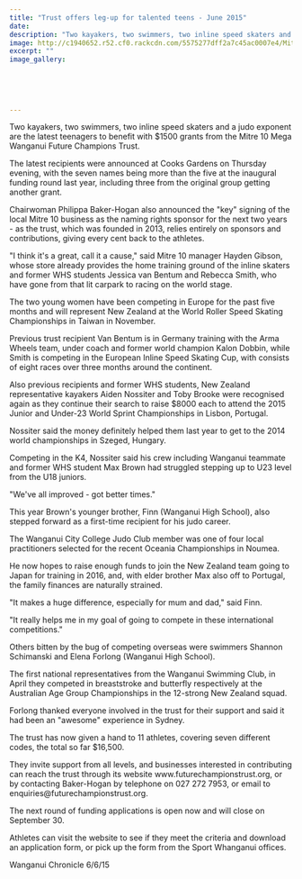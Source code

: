 ```yaml
---
title: "Trust offers leg-up for talented teens - June 2015"
date: 
description: "Two kayakers, two swimmers, two inline speed skaters and a judo exponent are the latest teenagers to benefit with $1500 grants from the Mitre 10 Mega Wanganui Future Champions Trust, Chronicle 6/6/15."
image: http://c1940652.r52.cf0.rackcdn.com/5575277dff2a7c45ac0007e4/Mitre-10-Grants.6.6.15.jpg
excerpt: ""
image_gallery:
    
    
    
    
    
---
```


<p><span>Two kayakers, two swimmers, two inline speed skaters and a judo exponent are the latest teenagers to benefit with $1500 grants from the Mitre 10 Mega Wanganui Future Champions Trust.</span></p>
<p>The latest recipients were announced at Cooks Gardens on Thursday evening, with the seven names being more than the five at the inaugural funding round last year, including three from the original group getting another grant.</p>
<p>Chairwoman Philippa Baker-Hogan also announced the "key" signing of the local Mitre 10 business as the naming rights sponsor for the next two years - as the trust, which was founded in 2013, relies entirely on sponsors and contributions, giving every cent back to the athletes.</p>
<p>"I think it's a great, call it a cause," said Mitre 10 manager Hayden Gibson, whose store already provides the home training ground of the inline skaters and former WHS students Jessica van Bentum and Rebecca Smith, who have gone from that lit carpark to racing on the world stage.</p>
<p>The two young women have been competing in Europe for the past five months and will represent New Zealand at the World Roller Speed Skating Championships in Taiwan in November.</p>
<p>Previous trust recipient Van Bentum is in Germany training with the Arma Wheels team, under coach and former world champion Kalon Dobbin, while Smith is competing in the European Inline Speed Skating Cup, with consists of eight races over three months around the continent.</p>
<p>Also previous recipients and former WHS students, New Zealand representative kayakers Aiden Nossiter and Toby Brooke were recognised again as they continue their search to raise $8000 each to attend the 2015 Junior and Under-23 World Sprint Championships in Lisbon, Portugal.</p>
<p>Nossiter said the money definitely helped them last year to get to the 2014 world championships in Szeged, Hungary.</p>
<p>Competing in the K4, Nossiter said his crew including Wanganui teammate and former WHS student Max Brown had struggled stepping up to U23 level from the U18 juniors.</p>
<p>"We've all improved - got better times."</p>
<p>This year Brown's younger brother, Finn (Wanganui High School), also stepped forward as a first-time recipient for his judo career.</p>
<p>The Wanganui City College Judo Club member was one of four local practitioners selected for the recent Oceania Championships in Noumea.</p>
<p>He now hopes to raise enough funds to join the New Zealand team going to Japan for training in 2016, and, with elder brother Max also off to Portugal, the family finances are naturally strained.</p>
<p>"It makes a huge difference, especially for mum and dad," said Finn.</p>
<p>"It really helps me in my goal of going to compete in these international competitions."</p>
<p>Others bitten by the bug of competing overseas were swimmers Shannon Schimanski and Elena Forlong (Wanganui High School).</p>
<p>The first national representatives from the Wanganui Swimming Club, in April they competed in breaststroke and butterfly respectively at the Australian Age Group Championships in the 12-strong New Zealand squad.</p>
<p>Forlong thanked everyone involved in the trust for their support and said it had been an "awesome" experience in Sydney.</p>
<p>The trust has now given a hand to 11 athletes, covering seven different codes, the total so far $16,500.</p>
<p>They invite support from all levels, and businesses interested in contributing can reach the trust through its website www.futurechampionstrust.org, or by contacting Baker-Hogan by telephone on 027 272 7953, or email to enquiries@futurechampionstrust.org.</p>
<p>The next round of funding applications is open now and will close on September 30.</p>
<p>Athletes can visit the website to see if they meet the criteria and download an application form, or pick up the form from the Sport Whanganui offices.</p>
<p>Wanganui Chronicle 6/6/15</p>

